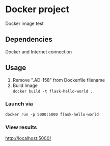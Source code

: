 # Docker project
Docker image test  
## Dependencies
Docker and Internet connection
## Usage
1. Remove ".AD-158" from Dockerfile filename  
2. Build Image  
```docker build -t flask-hello-world .```
### Launch via
```docker run -p 5000:5000 flask-hello-world```  
### View results
<http://localhost:5000/>